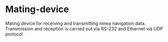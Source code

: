 # Mating-device
Mating device for receiving and transmitting nmea navigation data. Transmission and reception is carried out via RS-232 and Ethernet via UDP protocol
